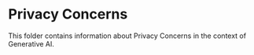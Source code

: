 # Privacy Concerns

This folder contains information about Privacy Concerns in the context of Generative AI.